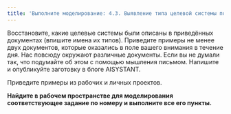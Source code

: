 ```yaml
---
title: 'Выполните моделирование: 4.3. Выявление типа целевой системы по описаниям'
---
```


Восстановите, какие целевые системы были описаны в приведённых
документах (впишите имена их типов). Приведите примеры не менее двух
документов, которые оказались в поле вашего внимания в течение дня. Нас
повсюду окружают различные документы. Если вы не думали так, что
подумайте об этом с помощью мышления письмом. Напишите и опубликуйте
заготовку в блоге AISYSTANT.  

Приведите примеры из рабочих и личных проектов.

**Найдите в рабочем пространстве для моделирования соответствующее
задание по номеру и выполните все его пункты.**
